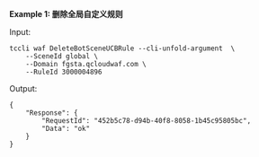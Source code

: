 **Example 1: 删除全局自定义规则**



Input: 

```
tccli waf DeleteBotSceneUCBRule --cli-unfold-argument  \
    --SceneId global \
    --Domain fgsta.qcloudwaf.com \
    --RuleId 3000004896
```

Output: 
```
{
    "Response": {
        "RequestId": "452b5c78-d94b-40f8-8058-1b45c95805bc",
        "Data": "ok"
    }
}
```


